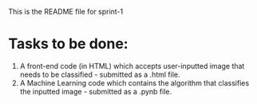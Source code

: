 This is the README file for sprint-1

# Tasks to be done:
1. A front-end code (in HTML) which accepts user-inputted image that needs to be classified - submitted as a .html file.
2. A Machine Learning code which contains the algorithm that classifies the inputted image - submitted as a .pynb file.
